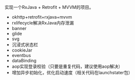 实现一个RxJava + Retrofit + MVVM的项目。
* okhttp+retrofit+rxjava+mvvm
* rxlifecycle解决RxJava内存泄漏
* banner
* glide
* svg
* 沉浸式状态栏
* cookieJar
* eventbus
* dataBinding
* aop实现登录校验（只要是重复代码，建议使用aop解决）
* 增加异步初始化，优化启动速度（相关代码在launchstater包）



